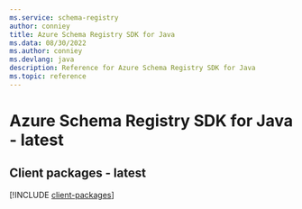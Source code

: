 ```yaml
---
ms.service: schema-registry
author: conniey
title: Azure Schema Registry SDK for Java
ms.data: 08/30/2022
ms.author: conniey
ms.devlang: java
description: Reference for Azure Schema Registry SDK for Java
ms.topic: reference
---
```

# Azure Schema Registry SDK for Java - latest

## Client packages - latest
[!INCLUDE [client-packages](schema-registry-client-index.md)]